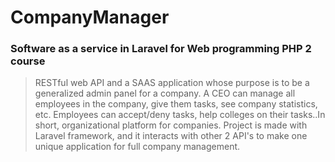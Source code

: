 # CompanyManager
### Software as a service in Laravel for Web programming PHP 2 course
> RESTful web API and a SAAS application whose purpose is to be a generalized admin panel for a company. A CEO can manage all employees in the company, give them tasks, see company statistics, etc. Employees can accept/deny tasks, help colleges on their tasks..In short, organizational platform for companies. Project is made with Laravel framework, and it interacts with other 2 API's to make one unique application for full company management.
